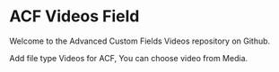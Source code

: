 # ACF Videos Field

Welcome to the Advanced Custom Fields Videos repository on Github.

Add file type Videos for ACF, You can choose video from Media.
